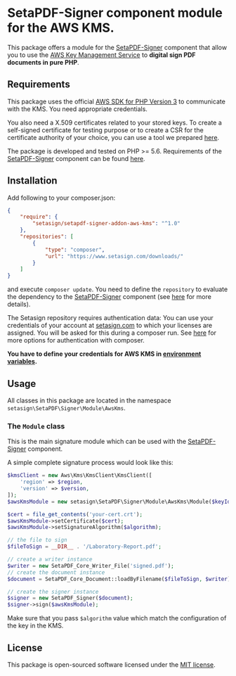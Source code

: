 #  SetaPDF-Signer component module for the AWS KMS.

This package offers a module for the [SetaPDF-Signer](https://www.setasign.com/signer) component that allow you to use
the [AWS Key Management Service](https://aws.amazon.com/kms/) to **digital sign PDF documents in pure PHP**.

## Requirements

This package uses the official
[AWS SDK for PHP Version 3](https://docs.aws.amazon.com/sdk-for-php/v3/developer-guide/welcome.html)
to communicate with the KMS. You need appropriate credentials.

You also need a X.509 certificates related to your stored keys. To create a self-signed certificate for testing purpose
or to create a CSR for the certificate authority of your choice, you can use a tool we prepared
[here](https://github.com/Setasign/Cloud-KMS-CSR).

The package is developed and tested on PHP >= 5.6. Requirements of the [SetaPDF-Signer](https://www.setasign.com/signer)
component can be found [here](https://manuals.setasign.com/setapdf-signer-manual/getting-started/#index-1).

## Installation
Add following to your composer.json:

```json
{
    "require": {
        "setasign/setapdf-signer-addon-aws-kms": "^1.0"
    },
    "repositories": [
        {
            "type": "composer",
            "url": "https://www.setasign.com/downloads/"
        }
    ]
}
```

and execute `composer update`. You need to define the `repository` to evaluate the dependency to the
[SetaPDF-Signer](https://www.setasign.com/signer) component
(see [here](https://getcomposer.org/doc/faqs/why-can%27t-composer-load-repositories-recursively.md) for more details).

The Setasign repository requires authentication data: You can use your credentials
of your account at [setasign.com](https://www.setasign.com) to which your licenses
are assigned. You will be asked for this during a composer run. See
[here](https://getcomposer.org/doc/articles/authentication-for-private-packages.md#http-basic)
for more options for authentication with composer.

**You have to define your credentials for AWS KMS in [environment variables](https://docs.aws.amazon.com/sdk-for-php/v3/developer-guide/guide_credentials_environment.html).**

## Usage

All classes in this package are located in the namespace `setasign\SetaPDF\Signer\Module\AwsKms`.

### The `Module` class

This is the main signature module which can be used with the [SetaPDF-Signer](https://www.setasign.com/signer)
component. 

A simple complete signature process would look like this:

```php
$kmsClient = new Aws\Kms\KmsClient\KmsClient([
    'region' => $region,
    'version' => $version,
]);
$awsKmsModule = new setasign\SetaPDF\Signer\Module\AwsKms\Module($keyId, $kmsClient);

$cert = file_get_contents('your-cert.crt');
$awsKmsModule->setCertificate($cert);
$awsKmsModule->setSignatureAlgorithm($algorithm);

// the file to sign
$fileToSign = __DIR__ . '/Laboratory-Report.pdf';

// create a writer instance
$writer = new SetaPDF_Core_Writer_File('signed.pdf');
// create the document instance
$document = SetaPDF_Core_Document::loadByFilename($fileToSign, $writer);

// create the signer instance
$signer = new SetaPDF_Signer($document);
$signer->sign($awsKmsModule);
```

Make sure that you pass `$algorithm` value which match the configuration of the key in the KMS.

## License

This package is open-sourced software licensed under the [MIT license](https://opensource.org/licenses/MIT).
